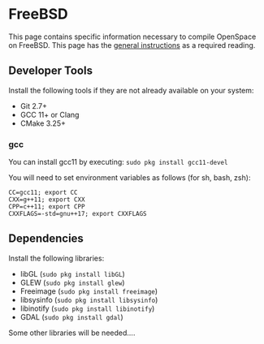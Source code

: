 # FreeBSD
This page contains specific information necessary to compile OpenSpace on FreeBSD. This page has the [general instructions](index) as a required reading.

## Developer Tools
Install the following tools if they are not already available on your system:
  - Git 2.7+
  - GCC 11+ or Clang
  - CMake 3.25+

### gcc
You can install gcc11 by executing: `sudo pkg install gcc11-devel`

You will need to set environment variables as follows (for sh, bash, zsh):
```
CC=gcc11; export CC
CXX=g++11; export CXX
CPP=c++11; export CPP
CXXFLAGS=-std=gnu++17; export CXXFLAGS
```

## Dependencies
Install the following libraries:
 - libGL (`sudo pkg install libGL`)
 - GLEW (`sudo pkg install glew`)
 - Freeimage (`sudo pkg install freeimage`)
 - libsysinfo (`sudo pkg install libsysinfo`)
 - libinotify (`sudo pkg install libinotify`)
 - GDAL (`sudo pkg install gdal`)

Some other libraries will be needed....
